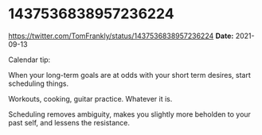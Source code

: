 # 1437536838957236224
https://twitter.com/TomFrankly/status/1437536838957236224
**Date:** 2021-09-13

Calendar tip:

When your long-term goals are at odds with your short term desires, start scheduling things. 

Workouts, cooking, guitar practice. Whatever it is. 

Scheduling removes ambiguity, makes you slightly more beholden to your past self, and lessens the resistance.
